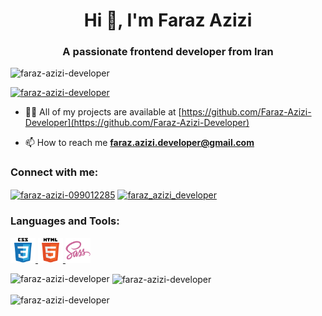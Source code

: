 <h1 align="center">Hi 👋, I'm Faraz Azizi</h1>
<h3 align="center">A passionate frontend developer from Iran</h3>

<p align="left"> <img src="https://komarev.com/ghpvc/?username=faraz-azizi-developer&label=Profile%20views&color=0e75b6&style=flat" alt="faraz-azizi-developer" /> </p>

<p align="left"> <a href="https://github.com/ryo-ma/github-profile-trophy"><img src="https://github-profile-trophy.vercel.app/?username=faraz-azizi-developer" alt="faraz-azizi-developer" /></a> </p>

- 👨‍💻 All of my projects are available at [https://github.com/Faraz-Azizi-Developer](https://github.com/Faraz-Azizi-Developer)

- 📫 How to reach me **faraz.azizi.developer@gmail.com**

<h3 align="left">Connect with me:</h3>
<p align="left">
<a href="https://linkedin.com/in/faraz-azizi-099012285" target="blank"><img align="center" src="https://raw.githubusercontent.com/rahuldkjain/github-profile-readme-generator/master/src/images/icons/Social/linked-in-alt.svg" alt="faraz-azizi-099012285" height="30" width="40" /></a>
<a href="https://instagram.com/faraz_azizi_developer" target="blank"><img align="center" src="https://raw.githubusercontent.com/rahuldkjain/github-profile-readme-generator/master/src/images/icons/Social/instagram.svg" alt="faraz_azizi_developer" height="30" width="40" /></a>
</p>

<h3 align="left">Languages and Tools:</h3>
<p align="left"> <a href="https://www.w3schools.com/css/" target="_blank" rel="noreferrer"> <img src="https://raw.githubusercontent.com/devicons/devicon/master/icons/css3/css3-original-wordmark.svg" alt="css3" width="40" height="40"/> </a> <a href="https://www.w3.org/html/" target="_blank" rel="noreferrer"> <img src="https://raw.githubusercontent.com/devicons/devicon/master/icons/html5/html5-original-wordmark.svg" alt="html5" width="40" height="40"/> </a> <a href="https://sass-lang.com" target="_blank" rel="noreferrer"> <img src="https://raw.githubusercontent.com/devicons/devicon/master/icons/sass/sass-original.svg" alt="sass" width="40" height="40"/> </a> </p>

<p><img align="left" src="https://github-readme-stats.vercel.app/api/top-langs?username=faraz-azizi-developer&show_icons=true&locale=en&layout=compact" alt="faraz-azizi-developer" /></p>

<p>&nbsp;<img align="center" src="https://github-readme-stats.vercel.app/api?username=faraz-azizi-developer&show_icons=true&locale=en" alt="faraz-azizi-developer" /></p>

<p><img align="center" src="https://github-readme-streak-stats.herokuapp.com/?user=faraz-azizi-developer&" alt="faraz-azizi-developer" /></p>

